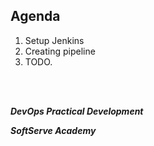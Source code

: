 ## Agenda

1. Setup Jenkins
2. Creating pipeline
3. TODO.

<br/><br/>

_**DevOps Practical Development**_ 

_**SoftServe Academy**_

<br/>